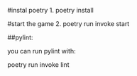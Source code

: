 #instal poetry
1.
poetry install 


#start the game
2. 
poetry run invoke start

##pylint:

you can run pylint with:

poetry run invoke lint